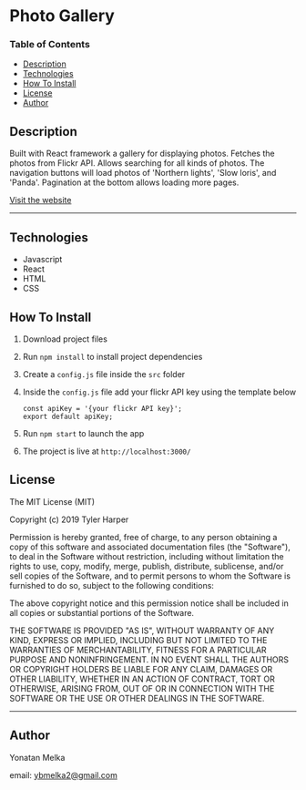 # Photo Gallery

### Table of Contents

- [Description](#Description)
- [Technologies](#Technologies)
- [How To Install](#How-To-Install)
- [License](#License)
- [Author](#Author)

## Description

Built with React framework a gallery for displaying photos. Fetches the photos from Flickr API. Allows searching for all kinds of photos. The navigation buttons will load photos of 'Northern lights', 'Slow loris', and 'Panda'. Pagination at the bottom allows loading more pages.

[Visit the website](https://react-gallery-app-proj.netlify.com/)

---

## Technologies

- Javascript
- React
- HTML
- CSS

## How To Install

1. Download project files

2. Run `npm install` to install project dependencies

3. Create a `config.js` file inside the `src` folder

4. Inside the `config.js` file add your flickr API key using the template below

      ```
      const apiKey = '{your flickr API key}';
      export default apiKey;
      ```

5. Run `npm start` to launch the app

6. The project is live at `http://localhost:3000/`

## License

The MIT License (MIT)

Copyright (c) 2019 Tyler Harper

Permission is hereby granted, free of charge, to any person obtaining a copy of this software and associated documentation files (the "Software"), to deal in the Software without restriction, including without limitation the rights to use, copy, modify, merge, publish, distribute, sublicense, and/or sell copies of the Software, and to permit persons to whom the Software is furnished to do so, subject to the following conditions:

The above copyright notice and this permission notice shall be included in all copies or substantial portions of the Software.

THE SOFTWARE IS PROVIDED "AS IS", WITHOUT WARRANTY OF ANY KIND, EXPRESS OR IMPLIED, INCLUDING BUT NOT LIMITED TO THE WARRANTIES OF MERCHANTABILITY, FITNESS FOR A PARTICULAR PURPOSE AND NONINFRINGEMENT. IN NO EVENT SHALL THE AUTHORS OR COPYRIGHT HOLDERS BE LIABLE FOR ANY CLAIM, DAMAGES OR OTHER LIABILITY, WHETHER IN AN ACTION OF CONTRACT, TORT OR OTHERWISE, ARISING FROM, OUT OF OR IN CONNECTION WITH THE SOFTWARE OR THE USE OR OTHER DEALINGS IN THE SOFTWARE.

---

## Author

Yonatan Melka

email: [ybmelka2@gmail.com](mailto:ybmelka2@gmail.com)
